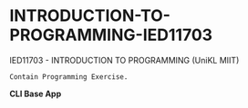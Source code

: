 # INTRODUCTION-TO-PROGRAMMING-IED11703

IED11703 - INTRODUCTION TO PROGRAMMING (UniKL MIIT)

`Contain Programming Exercise.`

**CLI Base App**

